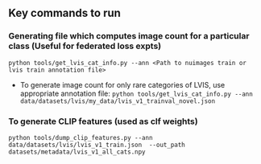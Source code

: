 ## Key commands to run

### Generating file which computes image count for a particular class (Useful for federated loss expts)
```python tools/get_lvis_cat_info.py --ann <Path to nuimages train or lvis train annotation file>```


- To generate image count for only rare categories of LVIS, use appropriate annotation file:
```python tools/get_lvis_cat_info.py --ann data/datasets/lvis/my_data/lvis_v1_trainval_novel.json```

### To generate CLIP features (used as clf weights)
```python tools/dump_clip_features.py --ann data/datasets/lvis/lvis_v1_train.json  --out_path datasets/metadata/lvis_v1_all_cats.npy```
